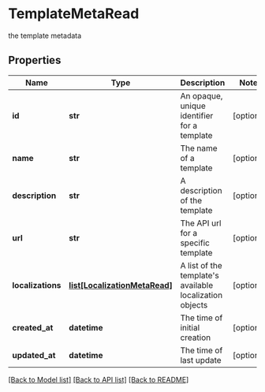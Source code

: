 # TemplateMetaRead

the template metadata
## Properties
Name | Type | Description | Notes
------------ | ------------- | ------------- | -------------
**id** | **str** | An opaque, unique identifier for a template | [optional] 
**name** | **str** | The name of a template | [optional] 
**description** | **str** | A description of the template | [optional] 
**url** | **str** | The API url for a specific template | [optional] 
**localizations** | [**list[LocalizationMetaRead]**](LocalizationMetaRead.md) | A list of the template&#39;s available localization objects | [optional] 
**created_at** | **datetime** | The time of initial creation | [optional] 
**updated_at** | **datetime** | The time of last update | [optional] 

[[Back to Model list]](../README.md#documentation-for-models) [[Back to API list]](../README.md#documentation-for-api-endpoints) [[Back to README]](../README.md)


